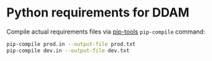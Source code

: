 # Python requirements for DDAM

Compile actual requirements files via [pip-tools](https://github.com/jazzband/pip-tools) `pip-compile` command:

```bash
pip-compile prod.in --output-file prod.txt
pip-compile dev.in --output-file dev.txt
```
